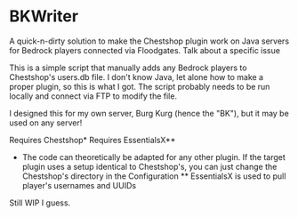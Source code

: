 # BKWriter
A quick-n-dirty solution to make the Chestshop plugin work on Java servers for Bedrock players connected via Floodgates. Talk about a specific issue

This is a simple script that manually adds any Bedrock players to Chestshop's users.db file. I don't know Java, let alone how to make a proper plugin, so this is what I got. The script probably needs to be run locally and connect via FTP to modify the file.

I designed this for my own server, Burg Kurg (hence the "BK"), but it may be used on any server!

Requires Chestshop*
Requires EssentialsX**

* The code can theoretically be adapted for any other plugin. If the target plugin uses a setup identical to Chestshop's, you can just change the Chestshop's directory in the Configuration
** EssentialsX is used to pull player's usernames and UUIDs

Still WIP I guess.
